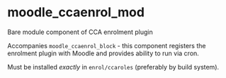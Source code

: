 moodle_ccaenrol_mod
===================

Bare module component of CCA enrolment plugin

Accompanies `moodle_ccaenrol_block` - this component registers the enrolment plugin with Moodle and provides ability to run via cron.

Must be installed *exactly* in `enrol/ccaroles` (preferably by build system).
